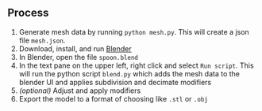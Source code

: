## Process

1. Generate mesh data by running `python mesh.py`. This will create a json file `mesh.json`.
2. Download, install, and run [Blender](https://www.blender.org/)
3. In Blender, open the file `spoon.blend`
4. In the text pane on the upper left, right click and select `Run script`. This will run the python script `blend.py` which adds the mesh data to the blender UI and applies subdivision and decimate modifiers
5. _(optional)_ Adjust and apply modifiers
6. Export the model to a format of choosing like `.stl` or `.obj`
